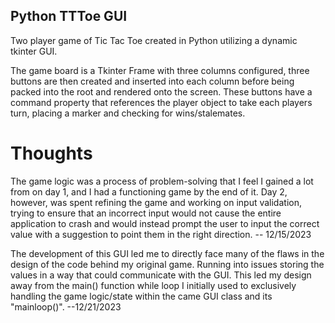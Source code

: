 ## Python TTToe GUI

Two player game of Tic Tac Toe created in Python utilizing a dynamic tkinter GUI.

The game board is a Tkinter Frame with three columns configured, three buttons are then created and inserted into each column before being packed into the root and rendered onto the screen. These buttons have a command property that references the player object to take each players turn, placing a marker and checking for wins/stalemates.

# Thoughts

The game logic was a process of problem-solving that I feel I gained a lot from on day 1, and I had a functioning game by the end of it. Day 2, however, was spent refining the game and working on input validation, trying to ensure that an incorrect input would not cause the entire application to crash and would instead prompt the user to input the correct value with a suggestion to point them in the right direction.
-- 12/15/2023

The development of this GUI led me to directly face many of the flaws in the design of the code behind my original game. Running into issues storing the values in a way that could communicate with the GUI. This led my design away from the main() function while loop I initially used to exclusively handling the game logic/state within the came GUI class and its "mainloop()".
--12/21/2023
